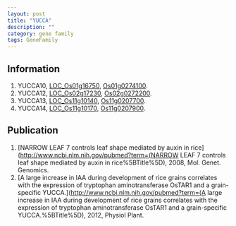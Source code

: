 ```yaml
---
layout: post
title: "YUCCA"
description: ""
category: gene family
tags: GeneFamily
---
```


## Information
1. YUCCA10, [LOC_Os01g16750](http://rice.plantbiology.msu.edu/cgi-bin/ORF_infopage.cgi?orf=LOC_Os01g16750), [Os01g0274100](http://rapdb.dna.affrc.go.jp/viewer/gbrowse_details/irgsp1?name=Os01g0274100).
2. YUCCA12, [LOC_Os02g17230](http://rice.plantbiology.msu.edu/cgi-bin/ORF_infopage.cgi?orf=LOC_Os02g17230), [Os02g0272200](http://rapdb.dna.affrc.go.jp/viewer/gbrowse_details/irgsp1?name=Os02g0272200).
3. YUCCA13, [LOC_Os11g10140](http://rice.plantbiology.msu.edu/cgi-bin/ORF_infopage.cgi?orf=LOC_Os11g10140), [Os11g0207700](http://rapdb.dna.affrc.go.jp/viewer/gbrowse_details/irgsp1?name=Os11g0207700).
4. YUCCA14, [LOC_Os11g10170](http://rice.plantbiology.msu.edu/cgi-bin/ORF_infopage.cgi?orf=LOC_Os11g10170), [Os11g0207900](http://rapdb.dna.affrc.go.jp/viewer/gbrowse_details/irgsp1?name=Os11g0207900).

## Publication
1. [NARROW LEAF 7 controls leaf shape mediated by auxin in rice](http://www.ncbi.nlm.nih.gov/pubmed?term=(NARROW LEAF 7 controls leaf shape mediated by auxin in rice%5BTitle%5D), 2008, Mol. Genet. Genomics.
2. [A large increase in IAA during development of rice grains correlates with the expression of tryptophan aminotransferase OsTAR1 and a grain-specific YUCCA.](http://www.ncbi.nlm.nih.gov/pubmed?term=(A large increase in IAA during development of rice grains correlates with the expression of tryptophan aminotransferase OsTAR1 and a grain-specific YUCCA.%5BTitle%5D), 2012, Physiol Plant.


